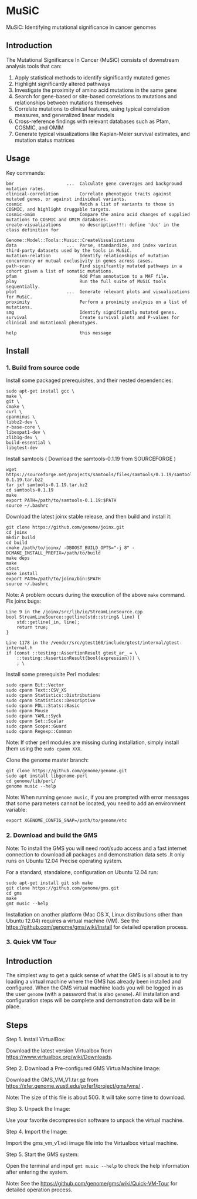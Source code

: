 # MuSiC
MuSiC: Identifying mutational significance in cancer genomes

## Introduction
The Mutational Significance In Cancer (MuSiC) consists of downstream analysis tools that can:

1. Apply statistical methods to identify significantly mutated genes<br>
2. Highlight significantly altered pathways<br>
3. Investigate the proximity of amino acid mutations in the same gene<br>
4. Search for gene-based or site-based correlations to mutations and relationships between mutations themselves<br>
5. Correlate mutations to clinical features, using typical correlation measures, and generalized linear models<br>
6. Cross-reference findings with relevant databases such as Pfam, COSMIC, and OMIM<br>
7. Generate typical visualizations like Kaplan-Meier survival estimates, and mutation status matrices<br>

## Usage
Key commands:

    bmr                    ...  Calculate gene coverages and background mutation rates.
    clinical-correlation        Correlate phenotypic traits against mutated genes, or against individual variants.
    cosmic                      Match a list of variants to those in COSMIC, and highlight druggable targets.
    cosmic-omim                 Compare the amino acid changes of supplied mutations to COSMIC and OMIM databases.
    create-visualizations       no description!!!: define 'doc' in the class definition for                   
                                Genome::Model::Tools::Music::CreateVisualizations
    data                   ...  Parse, standardize, and index various third-party datasets used by the tools in MuSiC.
    mutation-relation           Identify relationships of mutation concurrency or mutual exclusivity in genes across cases.
    path-scan                   Find signifcantly mutated pathways in a cohort given a list of somatic mutations.
    pfam                        Add Pfam annotation to a MAF file.
    play                        Run the full suite of MuSiC tools sequentially.             
    plot                   ...  Generate relevant plots and visualizations for MuSiC.
    proximity                   Perform a proximity analysis on a list of mutations.
    smg                         Identify significantly mutated genes.
    survival                    Create survival plots and P-values for clinical and mutational phenotypes.
    
    help                        this message
    
## Install

### 1. Build from source code

Install some packaged prerequisites, and their nested dependencies:
```
sudo apt-get install gcc \
make \
git \
cmake \
curl \
cpanminus \
libbz2-dev \
r-base-core \
libexpat1-dev \
zlib1g-dev \
build-essential \
libgtest-dev
```

Install samtools ( Download the samtools-0.1.19 from SOURCEFORGE )

```
wget https://sourceforge.net/projects/samtools/files/samtools/0.1.19/samtools-0.1.19.tar.bz2
tar jxf samtools-0.1.19.tar.bz2
cd samtools-0.1.19 
make
export PATH=/path/to/samtools-0.1.19:$PATH
source ~/.bashrc 
```

Download the latest joinx stable release, and then build and install it:

```
git clone https://github.com/genome/joinx.git
cd joinx
mkdir build
cd build
cmake /path/to/joinx/ -DBOOST_BUILD_OPTS="-j 8" -DCMAKE_INSTALL_PREFIX=/path/to/build
make deps 
make
ctest 
make install 
export PATH=/path/to/joinx/bin:$PATH
source ~/.bashrc
```

Note: A problem occurs during the execution of the above `make` command. Fix joinx bugs:

```
Line 9 in the /joinx/src/lib/io/StreamLineSource.cpp
bool StreamLineSource::getline(std::string& line) {
	std::getline(_in, line);
   	return true;
}
```
```
Line 1178 in the /vendor/src/gtest160/include/gtest/internal/gtest-internal.h
if (const ::testing::AssertionResult gtest_ar_ = \
	::testing::AssertionResult(bool(expression))) \
	; \
```
Install some prerequisite Perl modules:

```
sudo cpanm Bit::Vector
sudo cpanm Text::CSV_XS
sudo cpanm Statistics::Distributions
sudo cpanm Statistics::Descriptive
sudo cpanm PDL::Stats::Basic
sudo cpanm Mouse
sudo cpanm YAML::Syck
sudo cpanm Set::Scalar
sudo cpanm Scope::Guard
sudo cpanm Regexp::Common
```

Note: If other perl modules are missing during installation, simply install them using the `sudo cpanm XXX`.

Clone the genome master branch:

```
git clone https://github.com/genome/genome.git
sudo apt install libgenome-perl
cd genome/lib/perl/
genome music --help
```

Note: When running `genome music`, if you are prompted with error messages that some  parameters cannot be located, you need to add an environment variable:

```
export XGENOME_CONFIG_SNAP=/path/to/genome/etc
```

### 2. Download and build the GMS

Note: To install the GMS you will need root/sudo access and a fast internet connection to download all packages and demonstration data sets .It only runs on Ubuntu 12.04 Precise operating system.

For a standard, standalone, configuration on Ubuntu 12.04 run:

```
sudo apt-get install git ssh make
git clone https://github.com/genome/gms.git
cd gms
make
gmt music --help
```

Installation on another platform (Mac OS X, Linux distributions other than Ubuntu 12.04) requires a virtual machine (VM). See the https://github.com/genome/gms/wiki/Install for detailed operation process.

### 3. Quick VM Tour

## Introduction

The simplest way to get a quick sense of what the GMS is all about is to try loading a virtual machine where the GMS has already been installed and configured. When the GMS virtual machine loads you will be logged in as the user `genome` (with a password that is also `genome`). All installation and configuration steps will be complete and demonstration data will be in place. 

## Steps

Step 1. Install VirtualBox:

Download the latest version Virtualbox from https://www.virtualbox.org/wiki/Downloads.

Step 2. Download a Pre-configured GMS VirtualMachine Image:

Download the GMS_VM_V1.tar.gz from https://xfer.genome.wustl.edu/gxfer1/project/gms/vms/ .

Note: The size of this file is about 50G. It will take some time to download.

Step 3. Unpack the Image:

Use your favorite decompression software to unpack the virtual machine.

Step 4.  Import the Image:

Import the gms_vm_v1.vdi image file into the Virtualbox virtual machine.

Step 5. Start the GMS system:

Open the terminal and input `gmt music --help` to check the help information after entering the system.

Note: See the https://github.com/genome/gms/wiki/Quick-VM-Tour for detailed operation process.
